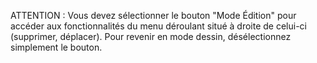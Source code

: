 ATTENTION : Vous devez sélectionner le bouton "Mode Édition" pour accéder aux fonctionnalités du menu déroulant situé à droite de celui-ci (supprimer, déplacer). Pour revenir en mode dessin, désélectionnez simplement le bouton.
